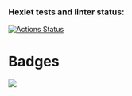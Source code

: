 ### Hexlet tests and linter status:
[![Actions Status](https://github.com/barbadjhar/python-project-49/actions/workflows/hexlet-check.yml/badge.svg)](https://github.com/barbadjhar/python-project-49/actions)


# Badges
<a href="https://codeclimate.com/github/barbadjhar/python-project-49/maintainability"><img src="https://api.codeclimate.com/v1/badges/ede06b4c8cf98a569db2/maintainability" /></a>
